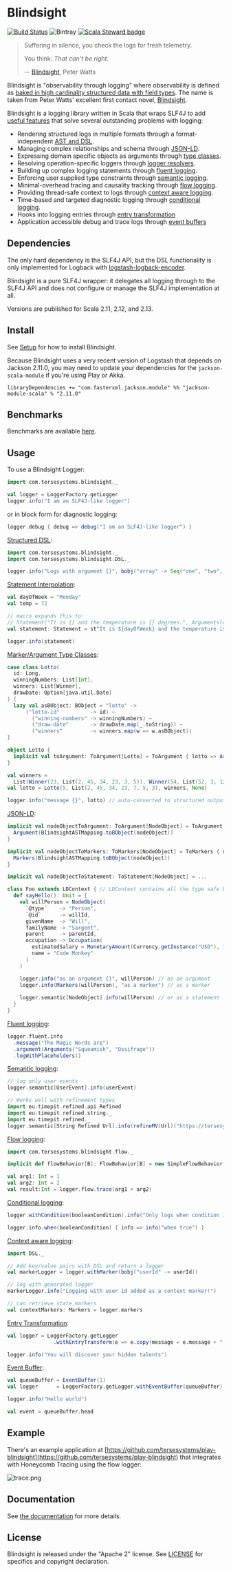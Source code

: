 # Blindsight

[![Build Status](https://travis-ci.org/tersesystems/blindsight.svg?branch=master)](https://travis-ci.org/tersesystems/blindsight) ![Bintray](https://img.shields.io/bintray/v/tersesystems/maven/blindsight-api) [![Scala Steward badge](https://img.shields.io/badge/Scala_Steward-helping-blue.svg?style=flat&logo=data:image/png;base64,iVBORw0KGgoAAAANSUhEUgAAAA4AAAAQCAMAAAARSr4IAAAAVFBMVEUAAACHjojlOy5NWlrKzcYRKjGFjIbp293YycuLa3pYY2LSqql4f3pCUFTgSjNodYRmcXUsPD/NTTbjRS+2jomhgnzNc223cGvZS0HaSD0XLjbaSjElhIr+AAAAAXRSTlMAQObYZgAAAHlJREFUCNdNyosOwyAIhWHAQS1Vt7a77/3fcxxdmv0xwmckutAR1nkm4ggbyEcg/wWmlGLDAA3oL50xi6fk5ffZ3E2E3QfZDCcCN2YtbEWZt+Drc6u6rlqv7Uk0LdKqqr5rk2UCRXOk0vmQKGfc94nOJyQjouF9H/wCc9gECEYfONoAAAAASUVORK5CYII=)](https://scala-steward.org)

> Suffering in silence, you check the logs for fresh telemetry.
>
> You think: *That can't be right*.
>
> -- [Blindsight](https://www.rifters.com/real/Blindsight.htm#Prologue), Peter Watts

Blindsight is "observability through logging" where observability is defined as [baked in high cardinality structured data with field types](https://www.honeycomb.io/blog/observability-a-manifesto/).  The name is taken from Peter Watts' excellent first contact novel, [Blindsight](https://en.wikipedia.org/wiki/Blindsight_\(Watts_novel\)).

Blindsight is a logging library written in Scala that wraps SLF4J to add [useful features](https://tersesystems.github.io/blindsight/usage/overview.html) that solve several outstanding problems with logging:

* Rendering structured logs in multiple formats through a format-independent [AST and DSL](https://tersesystems.github.io/blindsight/usage/dsl.html).
* Managing complex relationships and schema through [JSON-LD](https://tersesystems.github.io/blindsight/usage/jsonld.html).  
* Expressing domain specific objects as arguments through [type classes](https://tersesystems.github.io/blindsight/usage/typeclasses.html).
* Resolving operation-specific loggers through [logger resolvers](https://tersesystems.github.io/blindsight/usage/resolvers.html).
* Building up complex logging statements through [fluent logging](https://tersesystems.github.io/blindsight/usage/fluent.html).
* Enforcing user supplied type constraints through [semantic logging](https://tersesystems.github.io/blindsight/usage/semantic.html).
* Minimal-overhead tracing and causality tracking through [flow logging](https://tersesystems.github.io/blindsight/usage/flow.html).
* Providing thread-safe context to logs through [context aware logging](https://tersesystems.github.io/blindsight/usage/context.html).
* Time-based and targeted diagnostic logging through [conditional logging](https://tersesystems.github.io/blindsight/usage/conditional.html).
* Hooks into logging entries through [entry transformation](https://tersesystems.github.io/blindsight/usage/transform.html)
* Application accessible debug and trace logs through [event buffers](https://tersesystems.github.io/blindsight/usage/buffer.html)

## Dependencies

The only hard dependency is the SLF4J API, but the DSL functionality is only implemented for Logback with [logstash-logback-encoder](https://github.com/logstash/logstash-logback-encoder).  

Blindsight is a pure SLF4J wrapper: it delegates all logging through to the SLF4J API and does not configure or manage the SLF4J implementation at all.

Versions are published for Scala 2.11, 2.12, and 2.13.

## Install

See [Setup](https://tersesystems.github.io/blindsight/setup/index.html) for how to install Blindsight.

Because Blindsight uses a very recent version of Logstash that depends on Jackson 2.11.0, you may need to update your dependencies for the `jackson-scala-module` if you're using Play or Akka.

```
libraryDependencies += "com.fasterxml.jackson.module" %% "jackson-module-scala" % "2.11.0"
```

## Benchmarks

Benchmarks are available [here](https://tersesystems.github.io/blindsight/benchmarks.html).

## Usage
 
To use a Blindsight Logger:

```scala
import com.tersesystems.blindsight._

val logger = LoggerFactory.getLogger
logger.info("I am an SLF4J-like logger")
```

or in block form for diagnostic logging:

```scala
logger.debug { debug => debug("I am an SLF4J-like logger") }
```

[Structured DSL](https://tersesystems.github.io/blindsight/usage/dsl.html):

```scala
import com.tersesystems.blindsight._
import com.tersesystems.blindsight.DSL._

logger.info("Logs with argument {}", bobj("array" -> Seq("one", "two", "three")))
```

[Statement Interpolation](https://tersesystems.github.io/blindsight/usage/interpolation.html): 

```scala
val dayOfWeek = "Monday"
val temp = 72 

// macro expands this to:
// Statement("It is {} and the temperature is {} degrees.", Arguments(dayOfWeek, temp))
val statement: Statement = st"It is ${dayOfWeek} and the temperature is ${temp} degrees."

logger.info(statement)
```

[Marker/Argument Type Classes](https://tersesystems.github.io/blindsight/usage/typeclass.html):
 
```scala
case class Lotto(
  id: Long,
  winningNumbers: List[Int],
  winners: List[Winner],
  drawDate: Option[java.util.Date]
) {
  lazy val asBObject: BObject = "lotto" ->
      ("lotto-id"          -> id) ~
        ("winning-numbers" -> winningNumbers) ~
        ("draw-date"       -> drawDate.map(_.toString)) ~
        ("winners"         -> winners.map(w => w.asBObject))
}

object Lotto {
  implicit val toArgument: ToArgument[Lotto] = ToArgument { lotto => Argument(lotto.asBObject) }
}

val winners =
  List(Winner(23, List(2, 45, 34, 23, 3, 5)), Winner(54, List(52, 3, 12, 11, 18, 22)))
val lotto = Lotto(5, List(2, 45, 34, 23, 7, 5, 3), winners, None)

logger.info("message {}", lotto) // auto-converted to structured output
```

[JSON-LD](https://tersesystems.github.io/blindsight/usage/jsonld.html):

```scala
implicit val nodeObjectToArgument: ToArgument[NodeObject] = ToArgument[NodeObject] { nodeObject =>
  Argument(BlindsightASTMapping.toBObject(nodeObject))
}

implicit val nodeObjectToMarkers: ToMarkers[NodeObject] = ToMarkers { nodeObject =>
  Markers(BlindsightASTMapping.toBObject(nodeObject))
}

implicit val nodeObjectToStatement: ToStatement[NodeObject] = ...

class Foo extends LDContext { // LDContext contains all the type safe bindings
  def sayHello(): Unit = {
    val willPerson = NodeObject(
      `@type`    -> "Person",
      `@id`      -> willId,
      givenName  -> "Will",
      familyName -> "Sargent",
      parent     -> parentId,
      occupation -> Occupation(
        estimatedSalary = MonetaryAmount(Currency.getInstance("USD"), 1),
        name = "Code Monkey"
      )
    )

    logger.info("as an argument {}", willPerson) // as an argument
    logger.info(Markers(willPerson), "as a marker") // as a marker
    
    logger.semantic[NodeObject].info(willPerson) // or as a statement
  }
}
```

[Fluent logging](https://tersesystems.github.io/blindsight/usage/fluent.html):

```scala
logger.fluent.info
  .message("The Magic Words are")
  .argument(Arguments("Squeamish", "Ossifrage"))
  .logWithPlaceholders()
```

[Semantic logging](https://tersesystems.github.io/blindsight/usage/semantic.html):

```scala
// log only user events
logger.semantic[UserEvent].info(userEvent)

// Works well with refinement types
import eu.timepit.refined.api.Refined
import eu.timepit.refined.string._
import eu.timepit.refined._
logger.semantic[String Refined Url].info(refineMV(Url)("https://tersesystems.com"))
```

[Flow logging](https://tersesystems.github.io/blindsight/usage/flow.html):

```scala
import com.tersesystems.blindsight.flow._

implicit def flowBehavior[B]: FlowBehavior[B] = new SimpleFlowBehavior

val arg1: Int = 1
val arg2: Int = 2
val result:Int = logger.flow.trace(arg1 + arg2)
```

[Conditional logging](https://tersesystems.github.io/blindsight/usage/conditional.html):

```scala
logger.withCondition(booleanCondition).info("Only logs when condition is true")

logger.info.when(booleanCondition) { info => info("when true") }
```

[Context aware logging](https://tersesystems.github.io/blindsight/usage/context.html):

```scala
import DSL._

// Add key/value pairs with DSL and return a logger
val markerLogger = logger.withMarker(bobj("userId" -> userId))

// log with generated logger
markerLogger.info("Logging with user id added as a context marker!")

// can retrieve state markers
val contextMarkers: Markers = logger.markers
```

[Entry Transformation](https://tersesystems.github.io/blindsight/usage/transform.html):

```scala
val logger = LoggerFactory.getLogger
               .withEntryTransform(e => e.copy(message = e.message + " IN BED"))

logger.info("You will discover your hidden talents")
```

[Event Buffer](https://tersesystems.github.io/blindsight/usage/buffer.html):

```scala
val queueBuffer = EventBuffer(1)
val logger      = LoggerFactory.getLogger.withEventBuffer(queueBuffer)

logger.info("Hello world")

val event = queueBuffer.head
```

## Example

There's an example application at [https://github.com/tersesystems/play-blindsight](https://github.com/tersesystems/play-blindsight) that integrates with Honeycomb Tracing using the flow logger:

![trace.png](trace.png)

## Documentation 

See [the documentation](https://tersesystems.github.io/blindsight/) for more details.

## License

Blindsight is released under the "Apache 2" license. See [LICENSE](LICENSE) for specifics and copyright declaration.
